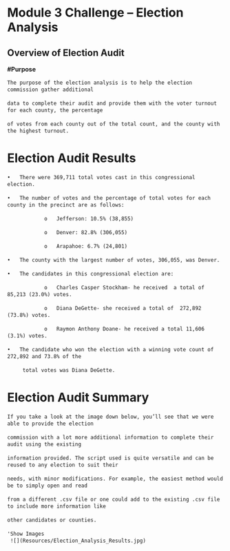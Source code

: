 # Module 3 Challenge – Election Analysis
## Overview of Election Audit
**#Purpose**

    The purpose of the election analysis is to help the election commission gather additional
    
    data to complete their audit and provide them with the voter turnout for each county, the percentage 
    
    of votes from each county out of the total count, and the county with the highest turnout.
# Election Audit Results
    •	There were 369,711 total votes cast in this congressional election.
    
    •	The number of votes and the percentage of total votes for each county in the precinct are as follows:
    
                o	Jefferson: 10.5% (38,855)
                
                o	Denver: 82.8% (306,055)
                
                o	Arapahoe: 6.7% (24,801)
    
    •	The county with the largest number of votes, 306,055, was Denver. 
     
    •	The candidates in this congressional election are: 
                
                o	Charles Casper Stockham- he received  a total of 85,213 (23.0%) votes.  
                
                o	Diana DeGette- she received a total of  272,892 (73.8%) votes.
                
                o	Raymon Anthony Doane- he received a total 11,606 (3.1%) votes.
    
    •	The candidate who won the election with a winning vote count of 272,892 and 73.8% of the 
    
         total votes was Diana DeGette. 

# Election Audit Summary

    If you take a look at the image down below, you’ll see that we were able to provide the election 
    
    commission with a lot more additional information to complete their audit using the existing 
    
    information provided. The script used is quite versatile and can be reused to any election to suit their 
    
    needs, with minor modifications. For example, the easiest method would be to simply open and read 
    
    from a different .csv file or one could add to the existing .csv file to include more information like 
    
    other candidates or counties. 

    'Show Images
     ![](Resources/Election_Analysis_Results.jpg)


